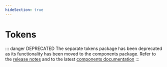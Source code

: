 ```yaml
---
hideSection: true
---
```


# Tokens

::: danger DEPRECATED
The separate tokens package has been deprecated as its functionality has been moved to the components package. Refer to the [release notes](https://github.com/bcc-code/bcc-design-components/releases/tag/v0.13.0) and to the latest [components documentation](../components/README.md) 
:::
